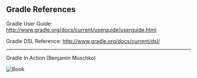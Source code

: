 ## Gradle References

Gradle User Guide: http://www.gradle.org/docs/current/userguide/userguide.html

Gradle DSL Reference: http://www.gradle.org/docs/current/dsl/

----

Gradle In Action (Benjamin Muschko)

![Book](images/gradle-in-action.jpg)
